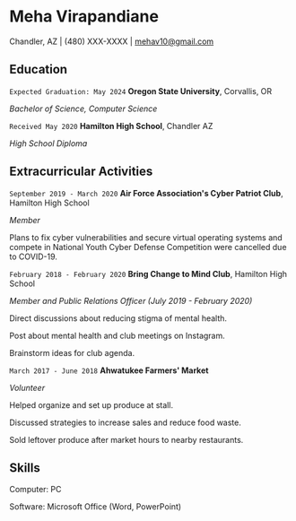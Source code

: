 # Meha Virapandiane

Chandler, AZ \| (480) XXX-XXXX \| mehav10@gmail.com
## Education

`Expected Graduation: May 2024`
**Oregon State University**, Corvallis, OR

*Bachelor of Science, Computer Science*

`Received May 2020`
**Hamilton High School**, Chandler AZ

*High School Diploma*

## Extracurricular Activities

`September 2019 - March 2020`
**Air Force Association's Cyber Patriot Club**, Hamilton High School

*Member*

Plans to fix cyber vulnerabilities and secure virtual operating systems and compete
in National Youth Cyber Defense Competition were cancelled due to COVID-19.

`February 2018 - February 2020`
**Bring Change to Mind Club**, Hamilton High School

*Member and Public Relations Officer (July 2019 - February 2020)*

Direct discussions about reducing stigma of mental health. 

Post about mental health and club meetings on Instagram. 

Brainstorm ideas for club agenda.

`March 2017 - June 2018`
**Ahwatukee Farmers' Market**

*Volunteer*

Helped organize and set up produce at stall. 

Discussed strategies to increase sales and reduce food waste.

Sold leftover produce after market hours to nearby restaurants.


## Skills

Computer: PC

Software: Microsoft Office (Word, PowerPoint)
